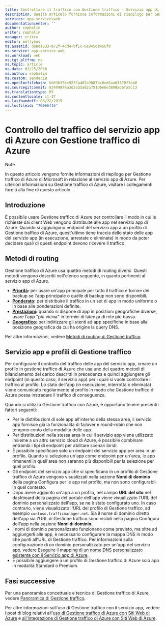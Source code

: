 ```yaml
---
title: Controllare il traffico con Gestione traffico - Servizio app di Azure
description: Questo articolo fornisce informazioni di riepilogo per Gestione traffico di Azure in relazione al servizio app di Azure.
services: app-service\web
documentationcenter: ''
author: cephalin
writer: cephalin
manager: erikre
editor: mollybos
ms.assetid: dabda633-e72f-4dd4-bf1c-6e945da456fd
ms.service: app-service-web
ms.workload: web
ms.tgt_pltfrm: na
ms.topic: article
ms.date: 02/25/2016
ms.author: cephalin
ms.custom: seodec18
ms.openlocfilehash: bb63b25ee9257a402a9887bc8ed8aa83370f3ea0
ms.sourcegitcommit: 82499878a3d2a33a02a751d6e6e3800adbfa8c13
ms.translationtype: MT
ms.contentlocale: it-IT
ms.lasthandoff: 08/28/2019
ms.locfileid: "70066416"
---
```

# <a name="controlling-azure-app-service-traffic-with-azure-traffic-manager"></a>Controllo del traffico del servizio app di Azure con Gestione traffico di Azure
> [!NOTE]
> In questo articolo vengono fornite informazioni di riepilogo per Gestione traffico di Azure di Microsoft in relazione al servizio app di Azure. Per ulteriori informazioni su Gestione traffico di Azure, visitare i collegamenti forniti alla fine di questo articolo.
> 
> 

## <a name="introduction"></a>Introduzione
È possibile usare Gestione traffico di Azure per controllare il modo in cui le richieste dai client Web vengono distribuite alle app nel servizio app di Azure. Quando si aggiungono endpoint del servizio app a un profilo di Gestione traffico di Azure, quest'ultimo tiene traccia dello stato delle app del servizio app (in esecuzione, arrestate o eliminate) in modo da poter decidere quali di questi endpoint devono ricevere il traffico.

## <a name="routing-methods"></a>Metodi di routing
Gestione traffico di Azure usa quattro metodi di routing diversi. Questi metodi vengono descritti nell'elenco seguente, in quanto pertinenti al servizio app di Azure.

* **[Priorità](../traffic-manager/traffic-manager-routing-methods.md#priority):** per usare un'app principale per tutto il traffico e fornire dei backup se l'app principale o quelle di backup non sono disponibili.
* **[Ponderato](../traffic-manager/traffic-manager-routing-methods.md#weighted):** per distribuire il traffico in un set di app in modo uniforme o in base alle ponderazioni definite.
* **[Prestazioni](../traffic-manager/traffic-manager-routing-methods.md#performance):** quando si dispone di app in posizioni geografiche diverse, usare l'app "più vicina" in termini di latenza di rete più bassa.
* **[Geografico](../traffic-manager/traffic-manager-routing-methods.md#geographic):** per indirizzare gli utenti ad app specifiche in base alla posizione geografica da cui ha origine la query DNS. 

Per altre informazioni, vedere [Metodi di routing di Gestione traffico](../traffic-manager/traffic-manager-routing-methods.md).

## <a name="app-service-and-traffic-manager-profiles"></a>Servizio app e profili di Gestione traffico
Per configurare il controllo del traffico delle app del servizio app, creare un profilo in gestione traffico di Azure che usa uno dei quattro metodi di bilanciamento del carico descritti in precedenza e quindi aggiungere gli endpoint (in questo caso, il servizio app) per i quali si vuole controllare il traffico al profilo. Lo stato dell'app (in esecuzione, interrotta o eliminata) viene comunicato regolarmente al profilo in modo che Gestione traffico di Azure possa instradare il traffico di conseguenza.

Quando si utilizza Gestione traffico con Azure, è opportuno tenere presenti i fattori seguenti:

* Per le distribuzioni di sole app all'interno della stessa area, il servizio app fornisce già la funzionalità di failover e round-robin che non tengono conto della modalità delle app.
* Per distribuzioni nella stessa area in cui il servizio app viene utilizzato insieme a un altro servizio cloud di Azure, è possibile combinare entrambi i tipi di endpoint per abilitare scenari ibridi.
* È possibile specificare solo un endpoint del servizio app per area in un profilo. Quando si seleziona un'app come endpoint per un'area, le app rimanenti in quell'area non saranno più disponibili per la selezione per quel profilo.
* Gli endpoint del servizio app che si specificano in un profilo di Gestione traffico di Azure vengono visualizzati nella sezione **Nomi di dominio** della pagina Configura per le app nel profilo, ma non sono configurabili in quel contesto.
* Dopo avere aggiunto un'app a un profilo, nel campo **URL del sito** nel dashboard della pagina del portale dell'app viene visualizzato l'URL del dominio personalizzato dell'app, se ne è stato configurato uno. In caso contrario, viene visualizzato l'URL del profilo di Gestione traffico, ad esempio `contoso.trafficmanager.net`. Sia il nome di dominio diretto dell'app sia l'URL di Gestione traffico sono visibili nella pagina Configura dell'app nella sezione **Nomi di dominio**.
* I nomi di dominio personalizzato funzionano come previsto, ma oltre ad aggiungerli alle app, è necessario configurare la mappa DNS in modo che punti all'URL di Gestione traffico. Per informazioni sulla configurazione di un dominio personalizzato per un'app del servizio app, vedere [Eseguire il mapping di un nome DNS personalizzato esistente con il Servizio app di Azure](app-service-web-tutorial-custom-domain.md).
* È possibile aggiungere a un profilo di Gestione traffico di Azure solo app in modalità Standard o Premium.

## <a name="next-steps"></a>Fasi successive
Per una panoramica concettuale e tecnica di Gestione traffico di Azure, vedere [Panoramica di Gestione traffico](../traffic-manager/traffic-manager-overview.md).

Per altre informazioni sull'uso di Gestione traffico con il servizio app, vedere i post di blog relativi all'[uso di Gestione traffico di Azure con Siti Web di Azure](https://blogs.msdn.com/b/waws/archive/2014/03/18/using-windows-azure-traffic-manager-with-waws.aspx) e [all'integrazione di Gestione traffico di Azure con Siti Web di Azure](https://azure.microsoft.com/blog/2014/03/27/azure-traffic-manager-can-now-integrate-with-azure-web-sites/).

